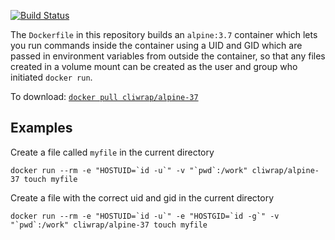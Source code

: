 [![Build
Status](https://travis-ci.org/wtanaka/docker-alpine-37-uid.svg?branch=master)](https://travis-ci.org/wtanaka/docker-alpine-37-uid)

The `Dockerfile` in this repository builds an `alpine:3.7` container
which lets you run commands inside the container using a UID and GID
which are passed in environment variables from outside the container,
so that any files created in a volume mount can be created as the user
and group who initiated `docker run`.

To download: [`docker pull cliwrap/alpine-37`](https://hub.docker.com/r/cliwrap/alpine-37/)

Examples
--------

Create a file called `myfile` in the current directory

```docker run --rm -e "HOSTUID=`id -u`" -v "`pwd`:/work" cliwrap/alpine-37 touch myfile```

Create a file with the correct uid and gid in the current directory

```docker run --rm -e "HOSTUID=`id -u`" -e "HOSTGID=`id -g`" -v "`pwd`:/work" cliwrap/alpine-37 touch myfile```
